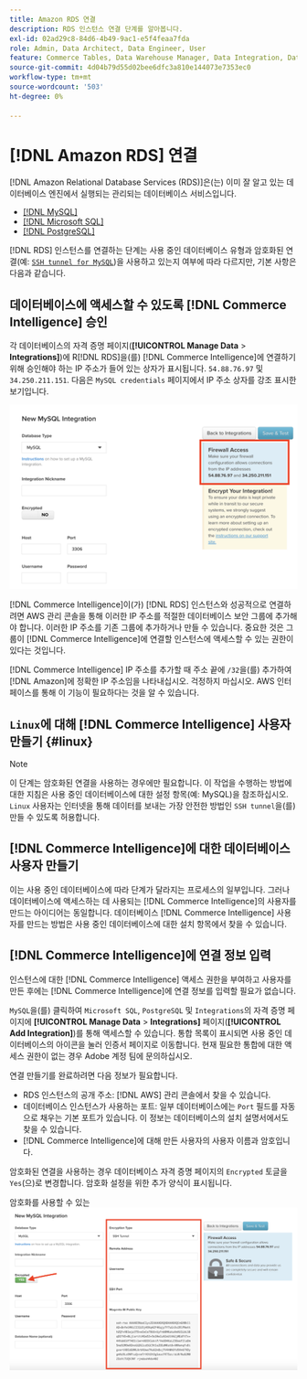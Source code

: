 ```yaml
---
title: Amazon RDS 연결
description: RDS 인스턴스 연결 단계를 알아봅니다.
exl-id: 02ad29c8-84d6-4b49-9ac1-e5f4feaa7fda
role: Admin, Data Architect, Data Engineer, User
feature: Commerce Tables, Data Warehouse Manager, Data Integration, Data Import/Export
source-git-commit: 4d04b79d55d02bee6dfc3a810e144073e7353ec0
workflow-type: tm+mt
source-wordcount: '503'
ht-degree: 0%

---
```


# [!DNL Amazon RDS] 연결

[!DNL Amazon Relational Database Services (RDS)]은(는) 이미 잘 알고 있는 데이터베이스 엔진에서 실행되는 관리되는 데이터베이스 서비스입니다.

* [[!DNL MySQL]](../integrations/mysql-via-a-direct-connection.md)
* [[!DNL Microsoft SQL]](../integrations/microsoft-sql-server.md)
* [[!DNL PostgreSQL]](../integrations/postgresql.md)

[!DNL RDS] 인스턴스를 연결하는 단계는 사용 중인 데이터베이스 유형과 암호화된 연결(예: [`SSH tunnel for MySQL`](../integrations/mysql-via-ssh-tunnel.md))을 사용하고 있는지 여부에 따라 다르지만, 기본 사항은 다음과 같습니다.

## 데이터베이스에 액세스할 수 있도록 [!DNL Commerce Intelligence] 승인

각 데이터베이스의 자격 증명 페이지(**[!UICONTROL Manage Data** > **Integrations]**)에 R[!DNL RDS]을(를) [!DNL Commerce Intelligence]에 연결하기 위해 승인해야 하는 IP 주소가 들어 있는 상자가 표시됩니다. `54.88.76.97` 및 `34.250.211.151`. 다음은 `MySQL credentials` 페이지에서 IP 주소 상자를 강조 표시한 보기입니다.

![IP 주소 구성을 표시하는 Amazon RDS 보안 그룹 설정](../../../assets/RDS_IP.png)

[!DNL Commerce Intelligence]이(가) [!DNL RDS] 인스턴스와 성공적으로 연결하려면 AWS 관리 콘솔을 통해 이러한 IP 주소를 적절한 데이터베이스 보안 그룹에 추가해야 합니다. 이러한 IP 주소를 기존 그룹에 추가하거나 만들 수 있습니다. 중요한 것은 그룹이 [!DNL Commerce Intelligence]에 연결할 인스턴스에 액세스할 수 있는 권한이 있다는 것입니다.

[!DNL Commerce Intelligence] IP 주소를 추가할 때 주소 끝에 `/32`을(를) 추가하여 [!DNL Amazon]에 정확한 IP 주소임을 나타내십시오. 걱정하지 마십시오. AWS 인터페이스를 통해 이 기능이 필요하다는 것을 알 수 있습니다.

## `Linux`에 대해 [!DNL Commerce Intelligence] 사용자 만들기 {#linux}

>[!NOTE]
>
>이 단계는 암호화된 연결을 사용하는 경우에만 필요합니다. 이 작업을 수행하는 방법에 대한 지침은 사용 중인 데이터베이스에 대한 설정 항목(예: MySQL)을 참조하십시오. `Linux` 사용자는 인터넷을 통해 데이터를 보내는 가장 안전한 방법인 `SSH tunnel`을(를) 만들 수 있도록 허용합니다.

## [!DNL Commerce Intelligence]에 대한 데이터베이스 사용자 만들기

이는 사용 중인 데이터베이스에 따라 단계가 달라지는 프로세스의 일부입니다. 그러나 데이터베이스에 액세스하는 데 사용되는 [!DNL Commerce Intelligence]의 사용자를 만드는 아이디어는 동일합니다. 데이터베이스 [!DNL Commerce Intelligence] 사용자를 만드는 방법은 사용 중인 데이터베이스에 대한 설치 항목에서 찾을 수 있습니다.

## [!DNL Commerce Intelligence]에 연결 정보 입력

인스턴스에 대한 [!DNL Commerce Intelligence] 액세스 권한을 부여하고 사용자를 만든 후에는 [!DNL Commerce Intelligence]에 연결 정보를 입력할 필요가 없습니다.

`MySQL`을(를) 클릭하여 `Microsoft SQL`, `PostgreSQL` 및 `Integrations`의 자격 증명 페이지에 **[!UICONTROL Manage Data** > **Integrations]** 페이지(**[!UICONTROL Add Integration]**)를 통해 액세스할 수 있습니다. 통합 목록이 표시되면 사용 중인 데이터베이스의 아이콘을 눌러 인증서 페이지로 이동합니다. 현재 필요한 통합에 대한 액세스 권한이 없는 경우 Adobe 계정 팀에 문의하십시오.

연결 만들기를 완료하려면 다음 정보가 필요합니다.

* RDS 인스턴스의 공개 주소: [!DNL AWS] 관리 콘솔에서 찾을 수 있습니다.
* 데이터베이스 인스턴스가 사용하는 포트: 일부 데이터베이스에는 `Port` 필드를 자동으로 채우는 기본 포트가 있습니다. 이 정보는 데이터베이스의 설치 설명서에서도 찾을 수 있습니다.
* [!DNL Commerce Intelligence]에 대해 만든 사용자의 사용자 이름과 암호입니다.

암호화된 연결을 사용하는 경우 데이터베이스 자격 증명 페이지의 `Encrypted` 토글을 `Yes`(으)로 변경합니다. 암호화 설정을 위한 추가 양식이 표시됩니다.

암호화를 사용할 수 있는 ![SQL 통합 양식에서 [예] 옵션을 표시함](../../../assets/sql-integration-encrypted-yes.png)


